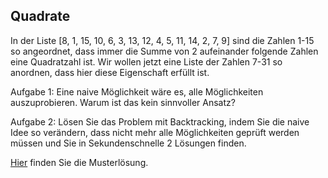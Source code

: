 ## Quadrate

In der Liste [8, 1, 15, 10, 6, 3, 13, 12, 4, 5, 11, 14, 2, 7, 9] sind die Zahlen 1-15 so angeordnet, dass immer die 
Summe von 2 aufeinander folgende Zahlen eine Quadratzahl ist. Wir wollen jetzt eine Liste der Zahlen 7-31 so anordnen, 
dass hier diese Eigenschaft erfüllt ist.

Aufgabe 1: Eine naive Möglichkeit wäre es, alle Möglichkeiten auszuprobieren. 
Warum ist das kein sinnvoller Ansatz?

Aufgabe 2: Lösen Sie das Problem mit Backtracking, indem Sie die naive Idee so verändern, dass nicht mehr alle Möglichkeiten
geprüft werden müssen und Sie in Sekundenschnelle 2 Lösungen finden.

[Hier](../Muster/backtracking_squares_muster.py) finden Sie die Musterlösung.